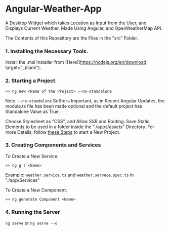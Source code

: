 # Angular-Weather-App
A Desktop Widget which takes Location as Input from the User, and Displays Current Weather. Made Using Angular, and OpenWeatherMap API.

The Contents of this Repository are the Files in the "src" Folder.

### 1. Installing the Necessary Tools.
Install the .msi Installer from [Here](https://nodejs.org/en/download target="_blank").


### 2. Starting a Project.
```
>> ng new <Name of the Project> --no-standalone
```
Note: ```--no-standalone``` Suffix is Important, as in Recent Angular Updates, the module.ts file has been made optional and the default project has Standalone Value as True.

Choose Stylesheet as "CSS", and Allow SSR and Routing.
Save Static Elements to be used in a folder inside the "./apps/assets" Directory.
For more Details, follow [these Steps](https://medium.com/@dgongoragamboa/how-to-create-an-angular-project-from-scratch-b4031abeb4de) to start a New Project.

### 3. Creating Components and Services
To Create a New Service:
```
>> ng g s <Name>
```
Example: ```weather.service.ts``` and ```weather.servuce.spec.ts``` in "./app/Services"

To Create a New Component:
```
>> ng generate Component <Name>
```


### 4. Running the Server
```ng serve``` or ```ng serve --o```
